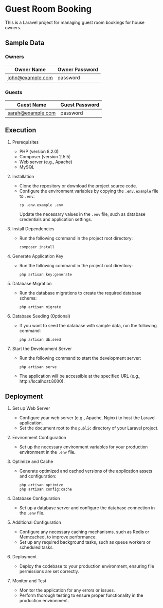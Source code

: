 # Guest Room Booking

This is a Laravel project for managing guest room bookings for house owners.

## Sample Data

### Owners

| Owner Name         | Owner Password |
|--------------------|----------------|
| john@example.com   | password       |

### Guests

| Guest Name         | Guest Password |
|--------------------|----------------|
| sarah@example.com  | password       |


## Execution

1. Prerequisites
   - PHP (version 8.2.0)
   - Composer (version 2.5.5)
   - Web server (e.g., Apache)
   - MySQL

2. Installation
   - Clone the repository or download the project source code.
   - Configure the environment variables by copying the `.env.example` file to `.env`:
     ```
     cp .env.example .env
     ```
     Update the necessary values in the `.env` file, such as database credentials and application settings.

3. Install Dependencies
   - Run the following command in the project root directory:
     ```
     composer install
     ```

4. Generate Application Key
   - Run the following command in the project root directory:
     ```
     php artisan key:generate
     ```

5. Database Migration
   - Run the database migrations to create the required database schema:
     ```
     php artisan migrate
     ```

6. Database Seeding (Optional)
   - If you want to seed the database with sample data, run the following command:
     ```
     php artisan db:seed
     ```

7. Start the Development Server
   - Run the following command to start the development server:
     ```
     php artisan serve
     ```
   - The application will be accessible at the specified URL (e.g., http://localhost:8000).

## Deployment

1. Set up Web Server
   - Configure your web server (e.g., Apache, Nginx) to host the Laravel application.
   - Set the document root to the `public` directory of your Laravel project.

2. Environment Configuration
   - Set up the necessary environment variables for your production environment in the `.env` file.

3. Optimize and Cache
   - Generate optimized and cached versions of the application assets and configuration:
     ```
     php artisan optimize
     php artisan config:cache
     ```

4. Database Configuration
   - Set up a database server and configure the database connection in the `.env` file.

5. Additional Configuration
   - Configure any necessary caching mechanisms, such as Redis or Memcached, to improve performance.
   - Set up any required background tasks, such as queue workers or scheduled tasks.

6. Deployment
   - Deploy the codebase to your production environment, ensuring file permissions are set correctly.

7. Monitor and Test
   - Monitor the application for any errors or issues.
   - Perform thorough testing to ensure proper functionality in the production environment.

